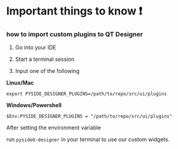 # **Important things to know** ❗

### how to import custom plugins to QT Designer

1. Go into your IDE

2. Start a terminal session

3. Input one of the following

**Linux/Mac**

`
export PYSIDE_DESIGNER_PLUGINS=/path/to/repo/src/ui/plugins
`

**Windows/Powershell**

`
$Env:PYSIDE_DESIGNER_PLUGINS = "/path/to/repo/src/ui/plugins"
`

After setting the environment variable

run `pyside6-designer` in your terminal to use our custom widgets.
